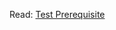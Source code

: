 Read: [Test Prerequisite](https://github.com/hovermind/springboot-webmvc/blob/master/test_prerequisite.md)

